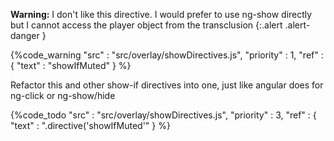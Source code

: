 
**Warning:**
I don't like this directive. I would prefer to use ng-show directly but I cannot access the player object from the transclusion
{:.alert .alert-danger }

{%code_warning
    "src" : "src/overlay/showDirectives.js",
    "priority" : 1,
    "ref" : {
        "text" : "showIfMuted"
    }
%}

Refactor this and other show-if directives into one, just like angular does for ng-click or ng-show/hide

{%code_todo
    "src" : "src/overlay/showDirectives.js",
    "priority" : 3,
    "ref" : {
        "text" : ".directive('showIfMuted'"
    }
%}
